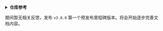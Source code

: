<details>
<summary><b>仓库参考</b></summary>

| **模块** | **search.maven** |
|---------|------------------|
| simbot-logger | [v3.0.0-M1](https://search.maven.org/artifact/love.forte.simbot/simbot-logger/3.0.0-M1/jar)  |
| simbot-logger-jvm | [v3.0.0-M1](https://search.maven.org/artifact/love.forte.simbot/simbot-logger-jvm/3.0.0-M1/jar)  |
| simbot-logger-js | [v3.0.0-M1](https://search.maven.org/artifact/love.forte.simbot/simbot-logger-js/3.0.0-M1/jar)  |
| simbot-api | [v3.0.0-M1](https://search.maven.org/artifact/love.forte.simbot/simbot-api/3.0.0-M1/jar)  |
| simbot-core | [v3.0.0-M1](https://search.maven.org/artifact/love.forte.simbot/simbot-core/3.0.0-M1/jar)  |
| simboot-api | [v3.0.0-M1](https://search.maven.org/artifact/love.forte.simbot.boot/simboot-api/3.0.0-M1/jar)  |
| simboot-core | [v3.0.0-M1](https://search.maven.org/artifact/love.forte.simbot.boot/simboot-core/3.0.0-M1/jar)  |
| simboot-core-annotation | [v3.0.0-M1](https://search.maven.org/artifact/love.forte.simbot.boot/simboot-core-annotation/3.0.0-M1/jar)  |
| simboot-core-spring-boot-starter | [v3.0.0-M1](https://search.maven.org/artifact/love.forte.simbot.boot/simboot-core-spring-boot-starter/3.0.0-M1/jar)  |

</details>

期间暂无相关反馈，发布 `v3.0.0` 第一个预发布里程碑版本。将会开始逐步完善文档内容。
